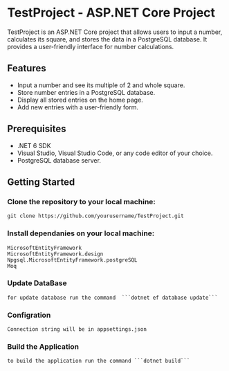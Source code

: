 ﻿# TestProject - ASP.NET Core Project

TestProject is an ASP.NET Core project that allows users to input a number, calculates its square, and stores the data in a PostgreSQL database. It provides a user-friendly interface for number calculations.

## Features

- Input a number and see its multiple of 2 and whole square.
- Store number entries in a PostgreSQL database.
- Display all stored entries on the home page.
- Add new entries with a user-friendly form.

## Prerequisites

- .NET 6 SDK
- Visual Studio, Visual Studio Code, or any code editor of your choice.
- PostgreSQL database server.

## Getting Started

### Clone the repository to your local machine:
    git clone https://github.com/yourusername/TestProject.git

### Install dependanies on your local machine:
    MicrosoftEntityFramework
    MicrosoftEntityFramework.design
    Npgsql.MicrosoftEntityFramework.postgreSQL
    Moq

### Update DataBase
    for update database run the command  ```dotnet ef database update```


### Configration
    Connection string will be in appsettings.json

### Build the Application
    to build the application run the command ```dotnet build```

